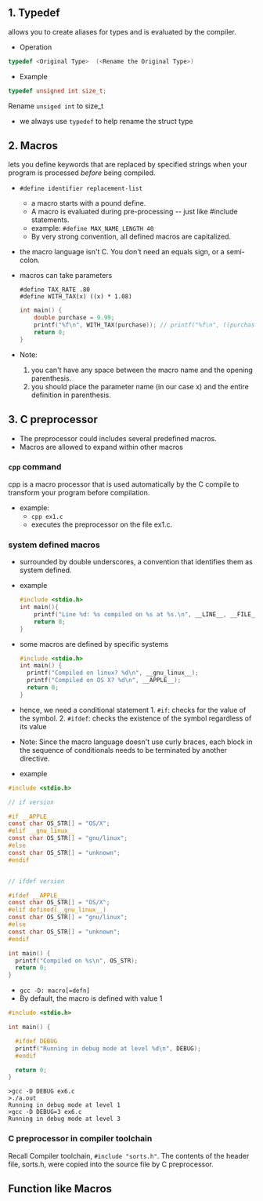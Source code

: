 ## 1. Typedef

allows you to create aliases for types and is evaluated by the compiler.

- Operation

```C
typedef <Original Type>  (<Rename the Original Type>)
```

- Example
```C
typedef unsigned int size_t;
```
Rename `unsiged int` to size_t

- we always use `typedef` to help rename the struct type


## 2.  Macros

lets you define keywords that are replaced by specified strings when your program is processed *before* being compiled.

- `#define identifier replacement-list` 
	-  a macro starts with a pound define.
	- A macro is evaluated during pre-processing -- just like #include statements.
	- example: `#define MAX_NAME_LENGTH 40`
	- By very strong convention, all defined macros are capitalized.
- the macro language isn't C. You don't need an equals sign, or a semi-colon.
- macros can take parameters
	```macro
	#define TAX_RATE .80
	#define WITH_TAX(x) ((x) * 1.08)
	```
	```C
	int main() {
		double purchase = 9.99;
		printf("%f\n", WITH_TAX(purchase)); // printf("%f\n", ((purchase) * 1.08));
		return 0;
	}
	```

- Note:
	1. you can't have any space between the macro name and the opening parenthesis. 
	2. you should place the parameter name (in our case x) and the entire definition in parenthesis.

## 3. C preprocessor
- The preprocessor could includes several predefined macros.
- Macros are allowed to expand within other macros
### `cpp` command
cpp is a macro processor that is used automatically by the C compile to transform your program before compilation.
- example: 
	- `cpp ex1.c` 
	- executes the preprocessor on the file ex1.c.
### system defined macros
- surrounded by double underscores, a convention that identifies them as system defined.
- example
	```C
	#include <stdio.h>
	int main(){
		printf("Line %d: %s compiled on %s at %s.\n", __LINE__, __FILE__, __DATA__, __TIME__);
		return 0;
	}
	```

- some macros are defined by specific systems
	```C
	#include <stdio.h>
	int main() {
	  printf("Compiled on linux? %d\n", __gnu_linux__);
	  printf("Compiled on OS X? %d\n", __APPLE__);
	  return 0;
	}
	```
- hence, we need a conditional statement
		1. `#if`: checks for the value of the symbol.
		2. `#ifdef`: checks the existence of the symbol regardless of its value
- Note: Since the macro language doesn't use curly braces, each block in the sequence of conditionals needs to be terminated by another directive.
- example
```C
#include <stdio.h>

// if version

#if __APPLE__
const char OS_STR[] = "OS/X";
#elif __gnu_linux__
const char OS_STR[] = "gnu/linux";
#else
const char OS_STR[] = "unknown";
#endif


// ifdef version

#ifdef __APPLE__
const char OS_STR[] = "OS/X";
#elif defined(__gnu_linux__)
const char OS_STR[] = "gnu/linux";
#else
const char OS_STR[] = "unknown";
#endif

int main() {
  printf("Compiled on %s\n", OS_STR);
  return 0;
}
```

- `gcc -D: macro[=defn]`
- By default, the macro is defined with value 1
```C
#include <stdio.h>

int main() {

  #ifdef DEBUG
  printf("Running in debug mode at level %d\n", DEBUG);
  #endif

  return 0;
}
```
```shell
>gcc -D DEBUG ex6.c
>./a.out
Running in debug mode at level 1
>gcc -D DEBUG=3 ex6.c
Running in debug mode at level 3
```
### C preprocessor in compiler toolchain
Recall Compiler toolchain, `#include "sorts.h"`. The contents of the header file, sorts.h, were copied into the source file by C preprocessor.

## Function like Macros


